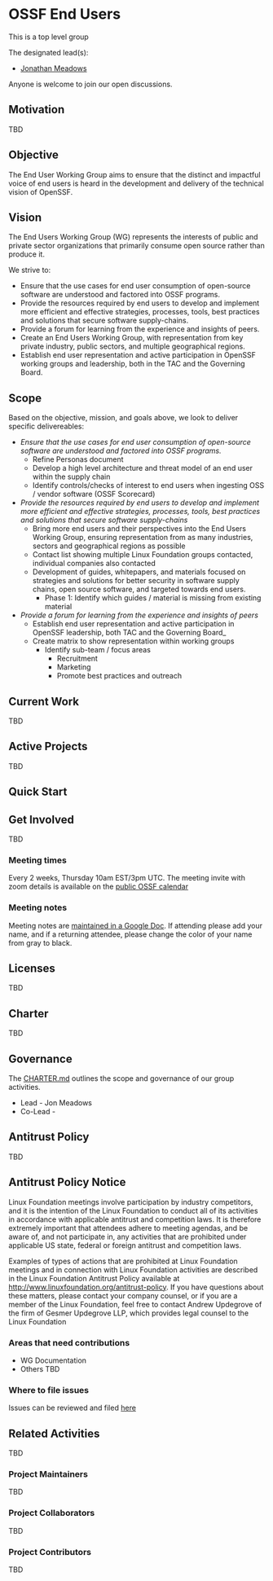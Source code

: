 # OSSF End Users

This is a top level group

 The designated lead(s):
- [Jonathan Meadows](https://github.com/jonmuk)

Anyone is welcome to join our open discussions.

## Motivation

TBD

## Objective

The End User Working Group aims to ensure that the distinct and impactful voice of end users is heard in the development and delivery of the technical vision of OpenSSF.

## Vision

The End Users Working Group (WG) represents the interests of public and private sector organizations that primarily consume open source rather than produce it.

We strive to:

- Ensure that the use cases for end user consumption of open-source software are understood and factored into OSSF programs.
- Provide the resources required by end users to develop and implement more efficient and effective strategies, processes, tools, best practices and solutions that secure software supply-chains.
- Provide a forum for learning from the experience and insights of peers.
- Create an End Users Working Group, with representation from key private industry, public sectors, and multiple geographical regions.
- Establish end user representation and active participation in OpenSSF working groups and leadership, both in the TAC and the Governing Board.

## Scope

Based on the objective, mission, and goals above, we look to deliver specific delivereables:

- _Ensure that the use cases for end user consumption of open-source software are understood and factored into OSSF programs._
  - Refine Personas document
  - Develop a high level architecture and threat model of an end user within the supply chain
  - Identify controls/checks of interest to end users when ingesting OSS / vendor software (OSSF Scorecard)
- _Provide the resources required by end users to develop and implement more efficient and effective strategies, processes, tools, best practices and solutions that secure software supply-chains_
  - Bring more end users and their perspectives into the End Users Working Group, ensuring representation from as many industries, sectors and geographical regions as possible
  - Contact list showing multiple Linux Foundation groups contacted, individual companies also contacted
  - Development of guides, whitepapers, and materials focused on strategies and solutions for better security in software supply chains, open source software, and targeted towards end users.
    - Phase 1: Identify which guides / material is missing from existing material
- _Provide a forum for learning from the experience and insights of peers_
  - Establish end user representation and active participation in OpenSSF leadership, both TAC and the Governing Board_
  - Create matrix to show representation within working groups
    - Identify sub-team / focus areas
      - Recruitment
      - Marketing
      - Promote best practices and outreach

## Current Work

TBD

## Active Projects

TBD

## Quick Start

## Get Involved

TBD

### Meeting times

Every 2 weeks, Thursday 10am EST/3pm UTC. The meeting invite with zoom details is available on the [public OSSF calendar](https://calendar.google.com/calendar?cid=czYzdm9lZmhwNWk5cGZsdGI1cTY3bmdwZXNAZ3JvdXAuY2FsZW5kYXIuZ29vZ2xlLmNvbQ)

### Meeting notes

Meeting notes are [maintained in a Google Doc](https://docs.google.com/document/d/1KQalBRzfRBvsqh73JUYfp1KG-AJdXcv2Z8LTIFoQP8c/edit#). If attending please add your name, and if a returning attendee, please change the color of your name from gray to black.

## Licenses

TBD

## Charter

TBD

## Governance

The [CHARTER.md](CHARTER.md) outlines the scope and governance of our group activities.

- Lead - Jon Meadows
- Co-Lead -

## Antitrust Policy

TBD

## Antitrust Policy Notice

Linux Foundation meetings involve participation by industry competitors, and it is the intention of the Linux Foundation to conduct all of its activities in accordance with applicable antitrust and competition laws. It is therefore extremely important that attendees adhere to meeting agendas, and be aware of, and not participate in, any activities that are prohibited under applicable US state, federal or foreign antitrust and competition laws.

Examples of types of actions that are prohibited at Linux Foundation meetings and in connection with Linux Foundation activities are described in the Linux Foundation Antitrust Policy available at <http://www.linuxfoundation.org/antitrust-policy>. If you have questions about these matters, please contact your company counsel, or if you are a member of the Linux Foundation, feel free to contact Andrew Updegrove of the firm of Gesmer Updegrove LLP, which provides legal counsel to the Linux Foundation

### Areas that need contributions

- WG Documentation
- Others TBD

### Where to file issues

Issues can be reviewed and filed [here](https://github.com/ossf/wg-endusers/issues)

## Related Activities

TBD

### Project Maintainers

TBD

### Project Collaborators

TBD

### Project Contributors

TBD